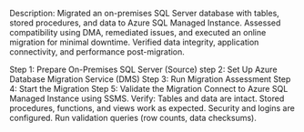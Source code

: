 Description:
Migrated an on-premises SQL Server database with tables, stored procedures, and data to Azure SQL Managed Instance.
Assessed compatibility using DMA, remediated issues, and executed an online migration for minimal downtime.
Verified data integrity, application connectivity, and performance post-migration. 

Step 1: Prepare On-Premises SQL Server (Source)
step 2: Set Up Azure Database Migration Service (DMS)
Step 3: Run Migration Assessment
Step 4: Start the Migration
Step 5: Validate the Migration
Connect to Azure SQL Managed Instance using SSMS.
Verify:
Tables and data are intact.
Stored procedures, functions, and views work as expected.
Security and logins are configured.
Run validation queries (row counts, data checksums).
